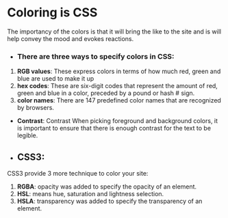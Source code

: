 # **Coloring is CSS**
The importancy of the colors is that it will bring the like to the site and is will help
convey the mood and evokes reactions.

* ### There are three ways to specify colors in CSS:
1. **RGB values**: These express colors in terms
of how much red, green and
blue are used to make it up
1. **hex codes**: These are six-digit codes that
represent the amount of red,
green and blue in a color,
preceded by a pound or hash #
sign.
1. **color names**: There are 147 predefined color
names that are recognized
by browsers.

* **Contrast**: Contrast
When picking foreground and background
colors, it is important to ensure that there is
enough contrast for the text to be legible.

* ## **CSS3**:

CSS3 provide 3 more technique to color your site:

1. **RGBA**: opacity was added to specify the opacity of an element.
1. **HSL**: means hue, saturation and lightness selection.
2. **HSLA**: transparency was added to specify the transparency of an element.